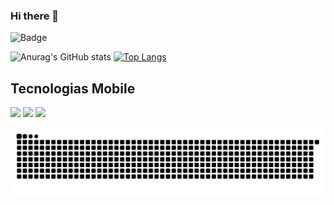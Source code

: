 ### Hi there 👋

<!--
**annecgs/annecgs** is a ✨ _special_ ✨ repository because its `README.md` (this file) appears on your GitHub profile.

Here are some ideas to get you started:

- 🔭 I’m currently working on ...
- 🌱 I’m currently learning ...
- 👯 I’m looking to collaborate on ...
- 🤔 I’m looking for help with ...
- 💬 Ask me about ...
- 📫 How to reach me: ...
- 😄 Pronouns: ...
- ⚡ Fun fact: ...
-->

![Badge](https://visitor-counter-badge.vercel.app/api/annecgs/visitor-counter-badge/?label=Visitor&color=fc7695&labelColor=C71585)

![Anurag's GitHub stats](https://github-readme-stats.vercel.app/api?username=annecgs&show_icons=true&theme=dracula) [![Top Langs](https://github-readme-stats.vercel.app/api/top-langs/?username=annecgs&layout=compact&theme=dracula)](https://github.com/annecgs/github-readme-stats)

## Tecnologias Mobile
<img src ="https://img.shields.io/badge/Android-3DDC84?style=for-the-badge&logo=android&logoColor=white"/> <img src = "https://img.shields.io/badge/Kotlin-0095D5?&style=for-the-badge&logo=kotlin&logoColor=white" /> <img src = "https://img.shields.io/badge/Java-ED8B00?style=for-the-badge&logo=java&logoColor=white"/>


![Snake animation](https://github.com/annecgs/annecgs/blob/output/github-contribution-grid-snake.svg)
